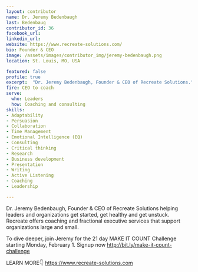 ```yaml
---
layout: contributor
name: Dr. Jeremy Bedenbaugh
last: Bedenbaug
contributor_id: 36
facebook_url: 
linkedin_url: 
website: https://www.recreate-solutions.com/
bio: Founder & CEO
image: /assets/images/contributor_img/jeremy-bedenbaugh.png
location: St. Louis, MO, USA

featured: false
profile: true
excerpt:  "Dr. Jeremy Bedenbaugh, Founder & CEO of Recreate Solutions."
fire: CEO to coach
serve:
  who: Leaders
  how: Coaching and consulting 
skills:
- Adaptability
- Persuasion
- Collaboration
- Time Management
- Emotional Intelligence (EQ)
- Consulting
- Critical thinking
- Research
- Business development
- Presentation
- Writing
- Active Listening
- Coaching
- Leadership 

---
```

Dr. Jeremy Bedenbaugh, Founder & CEO of Recreate Solutions helping leaders and organizations get started, get healthy and get unstuck. Recreate offers coaching and fractional executive services that support organizations large and small.

To dive deeper, join Jeremy for the 21 day MAKE IT COUNT Challenge starting Monday, February 1. Signup now http://bit.ly/make-it-count-challenge

LEARN MORE👇
https://www.recreate-solutions.com